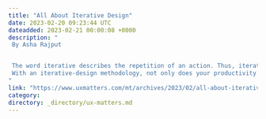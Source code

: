 ```yaml
---
title: "All About Iterative Design"
date: 2023-02-20 09:23:44 UTC
dateadded: 2023-02-21 00:00:08 +0000
description: "
 By Asha Rajput 


 The word iterative describes the repetition of an action. Thus, iterative design refers to the recurring process of creating and enhancing a product’s design. But a key element of iterative design is that it requires the testing of each design iteration as soon as you’ve completed it. 
 With an iterative-design methodology, not only does your productivity increase but the likelihood of satisfying users’ needs improves as well. Iterative design is an easy approach to adopt and is both straightforward and very helpful. Read on for all you need to know about iterative design and how it can increase the value of your design initiatives. Read More 
"
link: "https://www.uxmatters.com/mt/archives/2023/02/all-about-iterative-design.php"
category:
directory: _directory/ux-matters.md
---
```

